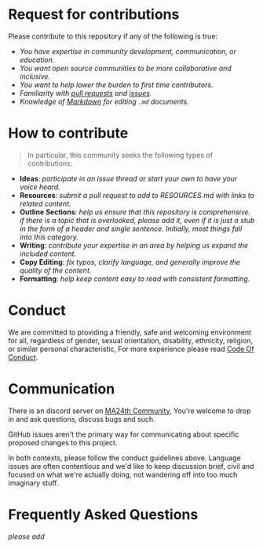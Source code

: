 # Request for contributions

Please contribute to this repository if any of the following is true:
- *You have expertise in community development, communication, or education.*
- *You want open source communities to be more collaborative and inclusive.*
- *You want to help lower the burden to first time contributors.*
- *Familiarity with [pull requests](https://help.github.com/articles/using-pull-requests) and [issues](https://guides.github.com/features/issues/).*
- *Knowledge of [Markdown](https://help.github.com/articles/markdown-basics/) for editing `.md` documents.*


# How to contribute

> In particular, this community seeks the following types of contributions:

- **Ideas**: *participate in an issue thread or start your own to have your voice
heard.*
- **Resources**: *submit a pull request to add to RESOURCES.md with links to related content.*
- **Outline Sections**: *help us ensure that this repository is comprehensive. if
there is a topic that is overlooked, please add it, even if it is just a stub
in the form of a header and single sentence. Initially, most things fall into
this category.*
- **Writing**: *contribute your expertise in an area by helping us expand the included
content.*
- **Copy Editing**: *fix typos, clarify language, and generally improve the quality
of the content.*
- **Formatting**: *help keep content easy to read with consistent formatting.*

# Conduct

We are committed to providing a friendly, safe and welcoming environment for
all, regardless of gender, sexual orientation, disability, ethnicity, religion,
or similar personal characteristic, For more experience please read [Code Of Conduct](https://github.com/MA24th/MA24th/blob/main/OpenSource/Software/CODE_OF_CONDUCT.md).


# Communication

There is an discord server on [MA24th Community](https://discord.gg/g65AqbPK6g), 
You're welcome to drop in and ask questions, discuss bugs and such. 

GitHub issues aren't the primary way for communicating about specific proposed
changes to this project.

In both contexts, please follow the conduct guidelines above. Language issues
are often contentious and we'd like to keep discussion brief, civil and focused
on what we're actually doing, not wandering off into too much imaginary stuff.

# Frequently Asked Questions

*please add*
